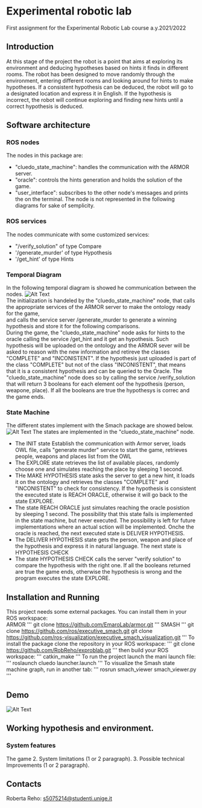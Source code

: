 # Experimental robotic lab
First assignment for the Experimental Robotic Lab course a.y.2021/2022

## Introduction
At this stage of the project the robot is a point that aims at exploring its environment and deducing hypotheses based on hints it finds in different rooms. The robot has been designed to move randomly through the environment, entering different rooms and looking around for hints to make hypotheses. If a consistent hypothesis can be deduced, the robot will go to a designated location and express it in English. If the hypothesis is incorrect, the robot will continue exploring and finding new hints until a correct hypothesis is deduced.

## Software architecture

### ROS nodes
The nodes in this package are:
- "cluedo_state_machine": handles the communication with the ARMOR server.
- "oracle": controls the hints generation and holds the solution of the game.
- "user_interface": subscribes to the other node's messages and prints the on the terminal. The node is not represented in the following diagrams for sake of semplicity.

### ROS services
The nodes communicate with some customized services:
- "/verify_solution" of type Compare
- '/generate_murder' of type Hypothesis
- '/get_hint' of type Hints

### Temporal Diagram
In the following temporal diagram is showed he communication between the nodes.
![Alt Text](https://github.com/RobReho/exproblab/blob/main/media/erl1_temp.PNG)  
The initialization is handeled by the "cluedo_state_machine" node, that calls the appropriate services of the ARMOR server to make the ontology ready for the game,  
and calls the service server /generate_murder to generate a winning hypothesis and store it for the following comparisons.  
During the game, the "cluedo_state_machine" node asks for hints to the oracle calling the service /get_hint and it get an hypothesis. Such hypothesis will be uploaded on the ontology and the ARMOR sever will be asked to reason with the new information and retireve the classes "COMPLETE" and "INCONISTENT". If the hypothesis just uploaded is part of the class "COMPLETE" but not of the class "INCONISTENT", that means that it is a consistent hypothesis and can be queried to the Oracle. The "cluedo_state_machine" node does so by calling the service /verify_solution that will return 3 booleans for each element oof the hypothesis (person, weapone, place).
If all the booleans are true the hypothesys is correc and the game ends.

### State Machine
The different states implement with the Smach package are showed below.
![Alt Text](https://github.com/RobReho/exproblab/blob/main/media/sm1.PNG)
The states are implemented in the "cluedo_state_machine" node.
- The INIT state Establish the communication with Armor server, loads OWL file, calls "generate murder" service to start the game, retrieves people, weapons and places list from the OWL 
- The EXPLORE state retrieves the list of available places, randomly choose one and simulates reaching the place by sleeping 1 second.
- THe MAKE HYPOTHESIS state asks the server to get a new hint, it loads it on the ontology and retrieves the classes "COMPLETE" and "INCONISTENT" to check for consistency. If the hypothesis is consistent the executed state is REACH ORACLE, otherwise it will go back to the state EXPLORE.
- The state REACH ORACLE just simulates reaching the oracle posistion by sleeping 1 second. The possibility that this state fails is implemented in the state machine, but never executed. The possibility is left for future implementations where an actual sction will be implemented. Onche the oracle is reached, the next executed state is DELIVER HYPOTHESIS.
- The DELIVER HYPOTHESIS state gets the person, weapon and place of the hypothesis and express it in natural language. The next state is HYPOTHESIS CHECK
- The state HYPOTHESIS CHECK calls the server "verify solution" to compare the hypothesis with the right one. If all the booleans returned are true the game ends, otherwise the hypothesis is wrong and the program executes the state EXPLORE.

## Installation and Running
This project needs some external packages. You can install them in your ROS workspace:  
ARMOR
'''
  git clone https://github.com/EmaroLab/armor.git
'''
SMASH
'''
  git clone https://github.com/ros/executive_smach.git
  git clone https://github.com/ros-visualization/executive_smach_visualization.git
'''
To install the package clone the repository in your ROS workspace:
'''
  git clone https://github.com/RobReho/exproblab.git
'''
then build your ROS workspace:
'''
  catkin_make
 '''
To run the project launch the mani launch file:
'''
  roslaunch cluedo launcher.launch
'''
To visualize the Smash state machine graph, run in another tab:
'''
  rosrun smach_viewer smach_viewer.py
'''

## Demo

![Alt Text](https://github.com/RobReho/exproblab/blob/main/media/State_machine.gif)

## Working hypothesis and environment.
### System features
The game
2. System limitations (1 or 2 paragraph).
3. Possible technical Improvements (1 or 2 paragraph).

## Contacts
Roberta Reho: s5075214@studenti.unige.it
